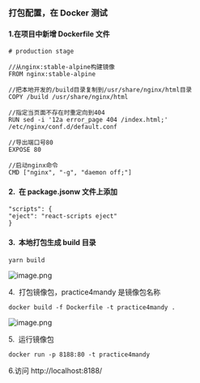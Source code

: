 ### 打包配置，在 Docker 测试

#### 1.在项目中新增 Dockerfile 文件

```
# production stage

//从nginx:stable-alpine构建镜像
FROM nginx:stable-alpine

//把本地开发的/build目录复制到/usr/share/nginx/html目录
COPY /build /usr/share/nginx/html

//指定当页面不存在时重定向到404
RUN sed -i '12a error_page 404 /index.html;' /etc/nginx/conf.d/default.conf

//导出端口号80
EXPOSE 80

//启动nginx命令
CMD ["nginx", "-g", "daemon off;"]
```

#### 2.  在 package.jsonw 文件上添加

```
"scripts": {
"eject": "react-scripts eject"
}
```

#### 3.  本地打包生成 build 目录

```
yarn build
```

![image.png](https://upload-images.jianshu.io/upload_images/29487578-0a9db1e662c42506.png?imageMogr2/auto-orient/strip%7CimageView2/2/w/1240)

4.  打包镜像包，practice4mandy 是镜像包名称

```
docker build -f Dockerfile -t practice4mandy .
```

![image.png](https://upload-images.jianshu.io/upload_images/29487578-b74608ecb031d458.png?imageMogr2/auto-orient/strip%7CimageView2/2/w/1240)

5.  运行镜像包

```
docker run -p 8188:80 -t practice4mandy
```

6.访问 http://localhost:8188/
